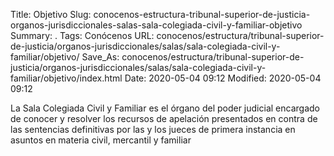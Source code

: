 Title: Objetivo
Slug: conocenos-estructura-tribunal-superior-de-justicia-organos-jurisdiccionales-salas-sala-colegiada-civil-y-familiar-objetivo
Summary: .
Tags: Conócenos
URL: conocenos/estructura/tribunal-superior-de-justicia/organos-jurisdiccionales/salas/sala-colegiada-civil-y-familiar/objetivo/
Save_As: conocenos/estructura/tribunal-superior-de-justicia/organos-jurisdiccionales/salas/sala-colegiada-civil-y-familiar/objetivo/index.html
Date: 2020-05-04 09:12
Modified: 2020-05-04 09:12



La Sala Colegiada Civil y Familiar es el órgano del poder judicial encargado de conocer y resolver los recursos de apelación presentados en contra de las sentencias definitivas por las y los jueces de primera instancia en asuntos en materia civil, mercantil y familiar



